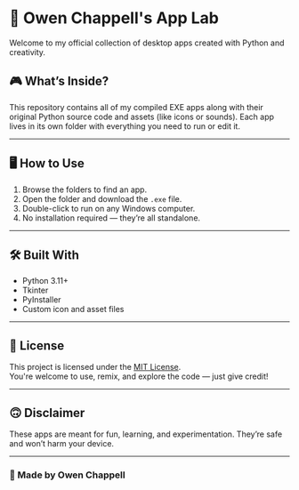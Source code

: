 # 🧪 Owen Chappell's App Lab

Welcome to my official collection of desktop apps created with Python and creativity.

## 🎮 What’s Inside?

This repository contains all of my compiled EXE apps along with their original Python source code and assets (like icons or sounds). Each app lives in its own folder with everything you need to run or edit it.

---

## 🖥️ How to Use

1. Browse the folders to find an app.
2. Open the folder and download the `.exe` file.
3. Double-click to run on any Windows computer.
4. No installation required — they’re all standalone.

---

## 🛠️ Built With

- Python 3.11+
- Tkinter
- PyInstaller
- Custom icon and asset files

---

## 📜 License

This project is licensed under the [MIT License](LICENSE).  
You're welcome to use, remix, and explore the code — just give credit!

---

## 🙃 Disclaimer

These apps are meant for fun, learning, and experimentation. They’re safe and won’t harm your device.

---

### 💾 Made by Owen Chappell
